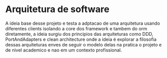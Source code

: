 # Arquitetura de software

A ideia base desse projeto e testa a adptacao de uma arquitetura usando diferentes clients
isolando a core dos framework e tambem do orm diretamente, a ideia surgiu dos principios das arquiteturas
como DDD, PortAndAdapters e clean architecture onde a ideia é explorar a filosofia dessas arquiteturas enves de seguir o modelo delas
na pratica o projeto e de nivel academico e nao em um contexto profissional.
